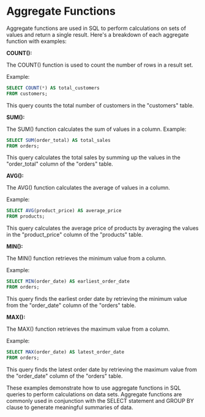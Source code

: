 # Aggregate Functions

Aggregate functions are used in SQL to perform calculations on sets of values and return a single result. Here's a breakdown of each aggregate function with examples:

**COUNT():**

The COUNT() function is used to count the number of rows in a result set.

Example:

```sql
SELECT COUNT(*) AS total_customers
FROM customers;
```

This query counts the total number of customers in the "customers" table.

**SUM():**

The SUM() function calculates the sum of values in a column.
Example:

```sql
SELECT SUM(order_total) AS total_sales
FROM orders;
```

This query calculates the total sales by summing up the values in the "order_total" column of the "orders" table.

**AVG():**

The AVG() function calculates the average of values in a column.

Example:

```sql
SELECT AVG(product_price) AS average_price
FROM products;
```

This query calculates the average price of products by averaging the values in the "product_price" column of the "products" table.

**MIN():**

The MIN() function retrieves the minimum value from a column.

Example:

```sql
SELECT MIN(order_date) AS earliest_order_date
FROM orders;
```

This query finds the earliest order date by retrieving the minimum value from the "order_date" column of the "orders" table.

**MAX():**

The MAX() function retrieves the maximum value from a column.

Example:

```sql
SELECT MAX(order_date) AS latest_order_date
FROM orders;
```

This query finds the latest order date by retrieving the maximum value from the "order_date" column of the "orders" table.

These examples demonstrate how to use aggregate functions in SQL queries to perform calculations on data sets. Aggregate functions are commonly used in conjunction with the SELECT statement and GROUP BY clause to generate meaningful summaries of data.
